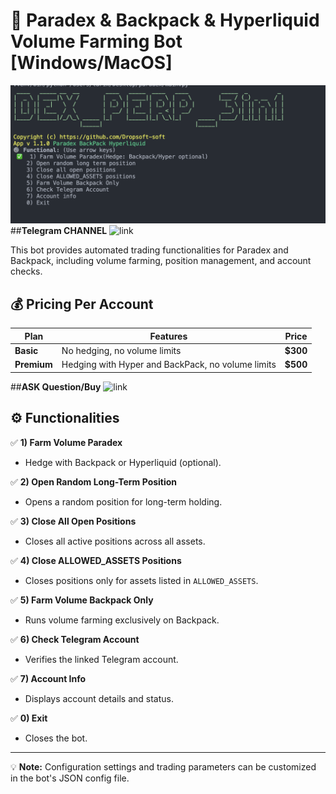 # 📌 Paradex & Backpack & Hyperliquid Volume Farming Bot [**Windows/MacOS**]

![Bot Interface](https://github.com/Dropsoft-soft/paradex-backpack/blob/main/Screenshot%202025-03-29%20at%2021.19.53.png)
##**Telegram CHANNEL** ![link](https://t.me/web3sftwr)

This bot provides automated trading functionalities for Paradex and Backpack, including volume farming, position management, and account checks.

## 💰 Pricing Per Account  

| Plan | Features | Price |
|------|----------|-------|
| **Basic** | No hedging, no volume limits | **$300** |
| **Premium** | Hedging with Hyper and BackPack, no volume limits | **$500** |
##**ASK Question/Buy** ![link](https://t.me/web3_sftrw)

## ⚙️ Functionalities

✅ **1) Farm Volume Paradex**  
   - Hedge with Backpack or Hyperliquid (optional).  

✅ **2) Open Random Long-Term Position**  
   - Opens a random position for long-term holding.  

✅ **3) Close All Open Positions**  
   - Closes all active positions across all assets.  

✅ **4) Close ALLOWED_ASSETS Positions**  
   - Closes positions only for assets listed in `ALLOWED_ASSETS`.  

✅ **5) Farm Volume Backpack Only**  
   - Runs volume farming exclusively on Backpack.  

✅ **6) Check Telegram Account**  
   - Verifies the linked Telegram account.  

✅ **7) Account Info**  
   - Displays account details and status.  

✅ **0) Exit**  
   - Closes the bot.  

---
💡 **Note:** Configuration settings and trading parameters can be customized in the bot's JSON config file.

